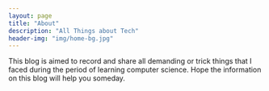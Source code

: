 ```yaml
---
layout: page
title: "About"
description: "All Things about Tech"
header-img: "img/home-bg.jpg"
---
```


This blog is aimed to record and share all demanding or  trick things that I faced during the period of learning computer science. Hope the information on this blog will help you someday. 
